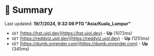 # 📖 Summary
Last updated: **19/7/2024, 9:32:06 PTG "Asia/Kuala_Lumpur"**

- `GET` [https://hst.ujol.dev](https://hst.ujol.dev) - **Up** (1072ms)
- `GET` [https://reddviz.ujol.dev](https://reddviz.ujol.dev) - **Up** (1251ms)
- `GET` [https://dumb.onrender.com](https://dumb.onrender.com) - **Up** (345ms)
